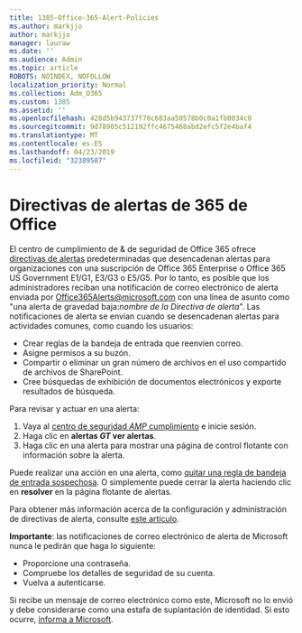 ```yaml
---
title: 1385-Office-365-Alert-Policies
ms.author: markjjo
author: markjjo
manager: lauraw
ms.date: ''
ms.audience: Admin
ms.topic: article
ROBOTS: NOINDEX, NOFOLLOW
localization_priority: Normal
ms.collection: Adm_O365
ms.custom: 1385
ms.assetid: ''
ms.openlocfilehash: 428d5b943737f78c683aa50578b0c0a1fb0034c8
ms.sourcegitcommit: 9d78905c512192ffc4675468abd2efc5f2e4baf4
ms.translationtype: MT
ms.contentlocale: es-ES
ms.lasthandoff: 04/23/2019
ms.locfileid: "32389587"
---
```

# <a name="office-365-alert-policies"></a>Directivas de alertas de 365 de Office

El centro de cumplimiento de & de seguridad de Office 365 ofrece [directivas de alertas](https://docs.microsoft.com/office365/securitycompliance/alert-policies#default-alert-policies) predeterminadas que desencadenan alertas para organizaciones con una suscripción de Office 365 Enterprise o Office 365 US Government E1/G1, E3/G3 o E5/G5. Por lo tanto, es posible que los administradores reciban una notificación de correo electrónico de alerta enviada por Office365Alerts@microsoft.com con una línea de asunto como "una alerta de gravedad baja:*nombre de la Directiva de alerta*". Las notificaciones de alerta se envían cuando se desencadenan alertas para actividades comunes, como cuando los usuarios:

- Crear reglas de la bandeja de entrada que reenvíen correo.
- Asigne permisos a su buzón.
- Compartir o eliminar un gran número de archivos en el uso compartido de archivos de SharePoint.
- Cree búsquedas de exhibición de documentos electrónicos y exporte resultados de búsqueda.
 
Para revisar y actuar en una alerta:

1. Vaya al [centro de seguridad _AMP_ cumplimiento](https://protection.office.com) e inicie sesión.
2. Haga clic en **alertas _GT_ ver alertas**.
3. Haga clic en una alerta para mostrar una página de control flotante con información sobre la alerta.

Puede realizar una acción en una alerta, como [quitar una regla de bandeja de entrada sospechosa](https://docs.microsoft.com/office365/securitycompliance/responding-to-a-compromised-email-account). O simplemente puede cerrar la alerta haciendo clic en **resolver** en la página flotante de alertas.

Para obtener más información acerca de la configuración y administración de directivas de alerta, consulte [este artículo](https://docs.microsoft.com/office365/securitycompliance/alert-policies).

**Importante**: las notificaciones de correo electrónico de alerta de Microsoft nunca le pedirán que haga lo siguiente:

- Proporcione una contraseña.
- Compruebe los detalles de seguridad de su cuenta.
- Vuelva a autenticarse.

Si recibe un mensaje de correo electrónico como este, Microsoft no lo envió y debe considerarse como una estafa de suplantación de identidad. Si esto ocurre, [informa a Microsoft](https://docs.microsoft.com/office365/SecurityCompliance/report-junk-email-and-phishing-scams-in-outlook-on-the-web-eop).